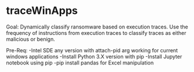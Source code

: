 # traceWinApps

Goal:
Dynamically classify ransomware based on execution traces.
Use the frequency of instructions from execution traces to classify traces as either malicious or benign.

Pre-Req:
-Intel SDE any version with attach-pid arg working for current windows applications
-Install Python 3.X version with pip
-Install Jupyter notebook using pip
-pip install pandas for Excel manipulation
